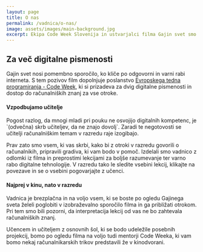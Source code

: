 ```yaml
---
layout: page
title: O nas
permalink: /vadnica/o-nas/
image: assets/images/main-background.jpg
excerpt: Ekipa Code Week Slovenija in ustvarjalci filma Gajin svet smo ustvarili vadnico, s katero želimo mladim pomagati pri razumevanju digitalnega sveta.
---
```


<h2>Za več digitalne pismenosti</h2>

<p>Gajin svet nosi pomembno sporočilo, ko kliče po odgovorni in varni rabi interneta. S tem pozivov film dopolnjuje poslanstvo <a href="http://codeweek.si/" target="blank">Evropskega tedna programiranja - Code Week</a>, ki si prizadeva za dvig digitalne pismenosti in dostop do računalniških znanj za vse otroke.</p>

<h4>Vzpodbujamo učitelje</h4>

<p>Pogost razlog, da mnogi mladi pri pouku ne osvojijo digitalnih kompetenc, je `(odvečna) skrb učiteljev, da ne znajo dovolj`. Zaradi te negotovosti se učitelji računalniškim temam v razredu raje izogibajo.</p>

<p>Prav zato smo vsem, ki vas skrbi, kako bi z otroki v razredu govorili o računalnikih, pripravili gradiva, ki vam bodo v pomoč. Izdelali smo vadnico z odlomki iz filma in preprostimi lekcijami za boljše razumevanje ter varno rabo digitalne tehnologije. V razredu tako le sledite vsebini lekcij, klikajte na povezave in se o vsebini pogovarjajte z učenci.</p>

<h4>Najprej v kinu, nato v razredu</h4>

<p>Vadnica je brezplačna in na voljo vsem, ki se boste po ogledu Gajinega sveta želeli poglobiti v izobraževalno sporočilo filma in ga približati otrokom. Pri tem smo bili pozorni, da interpretacija lekcij od vas ne bo zahtevala računalniških znanj.</p>

<p>Učencem in učiteljem z osnovnih šol, ki se bodo udeležile posebnih projekcij, bomo po ogledu filma na voljo tudi mentorji Code Weeka, ki vam bomo nekaj računalnikarskih trikov predstavili že v kinodvorani.</p> 
